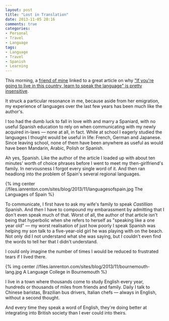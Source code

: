```yaml
---
layout: post
title: "Lost in Translation"
date: 2013-11-05 20:16
comments: true
categories: 
- Personal
- Travel
- Language
tags:
- Language
- Travel
- Spanish
- Learning
---
```


This morning, a [friend of mine](https://twitter.com/unsteadyfooting) linked to a great article on why ["If you're going to live in this country, learn to speak the language" is pretty insensitive](https://medium.com/dear-blank/3e5376c348c3).

It struck a particular resonance in me, because aside from her emigration, my experience of languages over the last few years has been much like the author's.

I too had the dumb luck to fall in love with and marry a Spaniard, with no useful Spanish education to rely on when communicating with my newly acquired in-laws &mdash; none at all, in fact. While at school I eagerly studied the languages I thought would be useful in life: French, German and Japanese. Since leaving school, none of them have been anywhere as useful as would have been Mandarin, Arabic, Polish or Spanish.

Ah yes, Spanish. Like the author of the article I loaded up with about ten minutes' worth of choice phrases before I went to meet my then-girlfriend's family. In nervousness I forgot every single word of it. And then ran headlong into the problem of Spain's several regional languages.

{% img center //files.ianrenton.com/sites/blog/2013/11/languagesofspain.jpg The Languages of Spain %}

To communicate, I first have to ask my wife's family to speak *Castillian* Spanish. And *then* I have to compound my embarassment by admitting that I don't even speak much of that. Worst of all, the author of that article isn't being that hyperbolic when she refers to herself as "speaking like a one year old" &mdash; my worst realisation of just how poorly I speak Spanish was helping my son talk to a five-year-old girl he was playing with on the beach. Not only did I not understand what she was saying, but I couldn't even find the words to tell her that I didn't understand.

I could only imagine the number of times I would be reduced to frustrated tears if I lived there.

{% img center //files.ianrenton.com/sites/blog/2013/11/bournemouth-lang.jpg A Language College in Bournemouth %}

I live in a town where thousands come to study English every year, hundreds or thousands of miles from friends and family. Daily I talk to Chinese baristas, Brazilian bus drivers, Italian chefs &mdash; always in English, without a second thought.

And every time they speak a word of English, they're doing better at integrating into British society than I ever could into theirs.